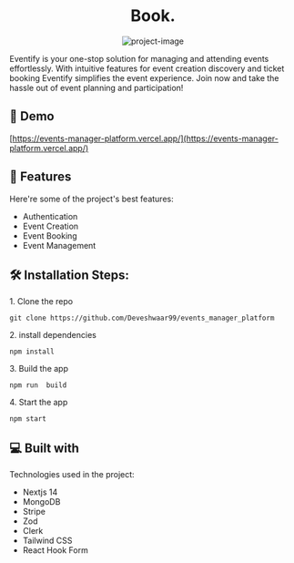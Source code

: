 <h1 align="center" id="title">Book.</h1>

<p align="center"><img src="https://socialify.git.ci/Deveshwaar99/events_manager_platform/image?font=Jost&amp;language=1&amp;name=1&amp;owner=1&amp;pattern=Circuit%20Board&amp;theme=Light" alt="project-image"></p>

<p id="description">Eventify is your one-stop solution for managing and attending events effortlessly. With intuitive features for event creation discovery and ticket booking Eventify simplifies the event experience. Join now and take the hassle out of event planning and participation!</p>

<h2>🚀 Demo</h2>

[https://events-manager-platform.vercel.app/](https://events-manager-platform.vercel.app/)

  
  
<h2>🧐 Features</h2>

Here're some of the project's best features:

*   Authentication
*   Event Creation
*   Event Booking
*   Event Management

<h2>🛠️ Installation Steps:</h2>

<p>1. Clone the repo</p>

```
git clone https://github.com/Deveshwaar99/events_manager_platform
```

<p>2. install dependencies</p>

```
npm install
```

<p>3. Build the app</p>

```
npm run  build
```

<p>4. Start the app</p>

```
npm start
```

  
  
<h2>💻 Built with</h2>

Technologies used in the project:

*   Nextjs 14
*   MongoDB
*   Stripe
*   Zod
*   Clerk
*   Tailwind CSS
*   React Hook Form
